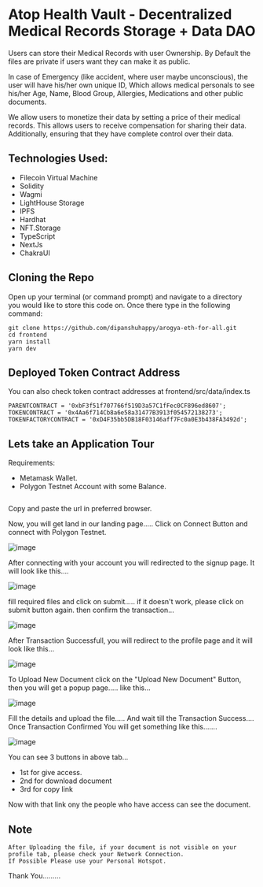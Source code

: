 # Atop Health Vault - Decentralized Medical Records Storage + Data DAO

Users can store their Medical Records with user Ownership.
By Default the files are private if users want they can make it as public.

In case of Emergency (like accident, where user maybe unconscious), the user will have his/her own unique ID, Which allows medical personals to see his/her Age, Name, Blood Group, Allergies, Medications and other public documents.

We allow users to monetize their data by setting a price of their medical records.
This allows users to receive compensation for sharing their data. Additionally, ensuring that they have complete control over their data.

## Technologies Used:
 - Filecoin Virtual Machine
 - Solidity
 - Wagmi
 - LightHouse Storage
 - IPFS
 - Hardhat
 - NFT.Storage
 - TypeScript
 - NextJs
 - ChakraUI

## Cloning the Repo

Open up your terminal (or command prompt) and navigate to a directory you would like to store this code on. Once there type in the following command:


```
git clone https://github.com/dipanshuhappy/arogya-eth-for-all.git
cd frontend
yarn install
yarn dev
```

## Deployed Token Contract Address

You can also check token contract addresses at frontend/src/data/index.ts
```
PARENTCONTRACT = '0xbF3f51f707766f519D3a57C1fFec0CF896ed8607';
TOKENCONTRACT = '0x4Aa6f714Cb8a6e58a31477B3913f054572138273';
TOKENFACTORYCONTRACT = '0xD4F35bb5DB18F03146aff7Fc0a0E3b438FA3492d';

```
## Lets take an Application Tour

Requirements:
 - Metamask Wallet.
 - Polygon Testnet Account with some Balance.

```

```

Copy and paste the url in preferred browser.

Now, you will get land in our landing page.....
Click on Connect Button and connect with Polygon Testnet.

![image](https://user-images.githubusercontent.com/110032619/219965517-f5ea938e-83ec-41f9-87ca-883c6240e739.png)



After connecting with your account you will redirected to the signup page.
It will look like this....

![image](https://user-images.githubusercontent.com/110032619/219965609-1d814f1c-49ff-4f7b-a1a6-2793e82a666f.png)



fill required files and click on submit.....
if it doesn't work, please click on submit button again.
then confirm the transaction...


![image](https://user-images.githubusercontent.com/110032619/219965747-6330c663-ad58-4083-b567-3f53523d35ee.png)



After Transaction Successfull, you will redirect to the profile page and it will look like this...


![image](https://user-images.githubusercontent.com/110032619/219965982-584d89cb-63f0-453f-80f6-9d2b3c4ec2f0.png)


To Upload New Document click on the "Upload New Document" Button, then you will get a popup page..... like this...

![image](https://user-images.githubusercontent.com/110032619/219966361-9375239f-c9ce-4ba9-8827-c2b92670ee39.png)



Fill the details and upload the file.....
And wait till the Transaction Success....
Once Transaction Confirmed You will get something like this.......


![image](https://user-images.githubusercontent.com/110032619/219966544-6a323538-547d-4960-bc5e-d5c9e317b70e.png)



You can see 3 buttons in above tab...
 - 1st for give access.
 - 2nd for download document
 - 3rd for copy link
 
Now with that link ony the people who have access can see the document.


## Note

```
After Uploading the file, if your document is not visible on your profile tab, please check your Network Connection.
If Possible Please use your Personal Hotspot.
```

Thank You.........

